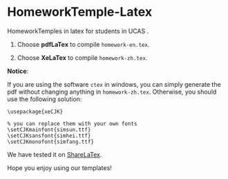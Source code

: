 HomeworkTemple-Latex
====================

HomeworkTemples in latex for students in UCAS .

1. Choose **pdfLaTex** to compile `homework-en.tex`.

2. Choose **XeLaTex** to compile `homework-zh.tex`.

**Notice**:

If you are using the software `ctex` in windows, you can simply generate the pdf without changing anything in `homework-zh.tex`.
Otherwise, you should use the following solution:

	\usepackage{xeCJK}

	% you can replace them with your own fonts
	\setCJKmainfont{simsun.ttf}
	\setCJKsansfont{simhei.ttf}
	\setCJKmonofont{simfang.ttf}
	
We have tested it on [ShareLaTex].

Hope you enjoy using our templates!

[ShareLaTex]: www.sharelatex.com
